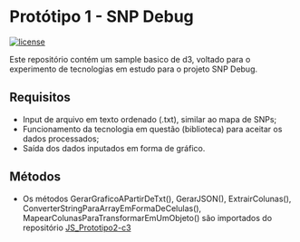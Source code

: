 # Protótipo 1 - SNP Debug 

[![license](https://img.shields.io/badge/license-Mozilla-brightgreen.svg?style=flat)](https://github.com/rmzanco/JS_Prototipo2-c3/blob/trunk/LICENSE)



Este repositório contém um sample basico de d3, voltado para o experimento de tecnologias em estudo para o projeto SNP Debug.

## Requisitos

* Input de arquivo em texto ordenado (.txt), similar ao mapa de SNPs;
* Funcionamento da tecnologia em questão (biblioteca) para aceitar os dados processados;
* Saída dos dados inputados em forma de gráfico.

## Métodos

* Os métodos GerarGraficoAPartirDeTxt(), GerarJSON(), ExtrairColunas(), ConverterStringParaArrayEmFormaDeCelulas(), MapearColunasParaTransformarEmUmObjeto() são importados do repositório [JS_Prototipo2-c3](https://github.com/rmzanco/JS_Prototipo2-c3)